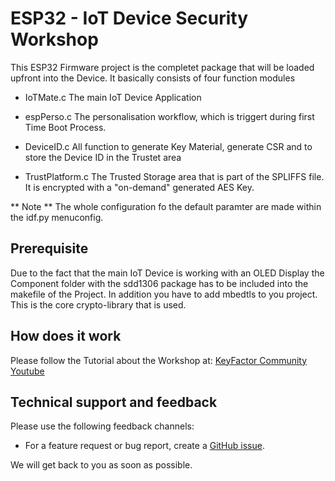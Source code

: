 # ESP32 -  IoT Device Security Workshop

This ESP32 Firmware project is the completet package that will be loaded upfront into the Device. 
It basically consists of four function modules

* IoTMate.c
The main IoT Device Application 

* espPerso.c
The personalisation workflow, which is triggert during first Time Boot Process. 

* DeviceID.c
All function to generate  Key Material, generate CSR and to store the Device ID in the Trustet area

* TrustPlatform.c
The Trusted Storage area that is part of the SPLIFFS file. It is encrypted with a "on-demand" generated AES Key. 

** Note **
The whole configuration fo the default paramter are made within the idf.py menuconfig. 

## Prerequisite
Due to the fact that the main IoT Device is working with an OLED Display the Component folder with the sdd1306 package has to be included into the makefile of the Project. 
In addition you have to add mbedtls to you project. This is the core crypto-library that is used. 
 
## How does it work
Please follow the Tutorial about the Workshop at: [KeyFactor Community Youtube](https://www.youtube.com/@KeyfactorCommunity)

## Technical support and feedback

Please use the following feedback channels:

* For a feature request or bug report, create a [GitHub issue](../../issues/new).

We will get back to you as soon as possible.

